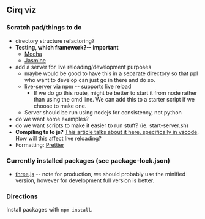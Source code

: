 ## Cirq viz

### Scratch pad/things to do

- directory structure refactoring?
- **Testing, which framework?-- important**
    - [Mocha](https://mochajs.org/)
    - [Jasmine](https://jasmine.github.io/)
- add a server for live reloading/development purposes
    - maybe would be good to have this in a separate directory so that ppl who want to develop can just go in there and do so.
    - [live-server](https://www.npmjs.com/package/live-server) via npm -- supports live reload
        - If we do go this route, might be better to start it from node rather than using the cmd line. We can add this to a starter script if we choose to make one.
    - Server should be run using nodejs for consistency, not python
- do we want some examples?
- do we want scripts to make it easier to run stuff? (ie. start-server.sh)
- **Compiling ts to js?** [This article talks about it here, specifically in vscode](https://code.visualstudio.com/docs/typescript/typescript-compiling). How will this affect live reloading?
- Formatting: [Prettier](prettier.io)

### Currently installed packages (see package-lock.json)
- [three.js](https://threejs.org) -- note for production, we should probably use the minified version, however for development full version is better.
 

### Directions
Install packages with `npm install`.


